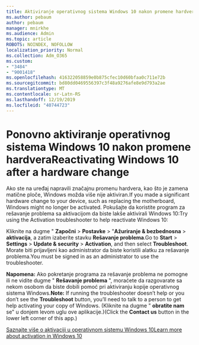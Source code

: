 ```yaml
---
title: Aktiviranje operativnog sistema Windows 10 nakon promene hardvera
ms.author: pebaum
author: pebaum
manager: mnirkhe
ms.audience: Admin
ms.topic: article
ROBOTS: NOINDEX, NOFOLLOW
localization_priority: Normal
ms.collection: Adm_O365
ms.custom:
- "3484"
- "9001418"
ms.openlocfilehash: 416322058859e0b875cfec10d60bfaa0c711e72b
ms.sourcegitcommit: bd80dd0469556397c3f48a9276afe8e9d793a2ae
ms.translationtype: MT
ms.contentlocale: sr-Latn-RS
ms.lasthandoff: 12/19/2019
ms.locfileid: "40744723"
---
```

# <a name="reactivating-windows-10-after-a-hardware-change"></a><span data-ttu-id="e42b1-102">Ponovno aktiviranje operativnog sistema Windows 10 nakon promene hardvera</span><span class="sxs-lookup"><span data-stu-id="e42b1-102">Reactivating Windows 10 after a hardware change</span></span>

<span data-ttu-id="e42b1-103">Ako ste na uređaj napravili značajnu promenu hardvera, kao što je zamena matične ploče, Windows možda više nije aktiviran.</span><span class="sxs-lookup"><span data-stu-id="e42b1-103">If you made a significant hardware change to your device, such as replacing the motherboard, Windows might no longer be activated.</span></span> <span data-ttu-id="e42b1-104">Pokušajte da koristite program za rešavanje problema sa aktivacijom da biste lakše aktivirali Windows 10:</span><span class="sxs-lookup"><span data-stu-id="e42b1-104">Try using the Activation troubleshooter to help reactivate Windows 10:</span></span>

<span data-ttu-id="e42b1-105">Kliknite na dugme " **Započni** > **Postavke** > "**Ažuriranje & bezbednosna** > **aktivacija**, a zatim izaberite stavku **Rešavanje problema**.</span><span class="sxs-lookup"><span data-stu-id="e42b1-105">Go to **Start** > **Settings** > **Update & security** > **Activation**, and then select **Troubleshoot**.</span></span> <span data-ttu-id="e42b1-106">Morate biti prijavljeni kao administrator da biste koristili alatku za rešavanje problema.</span><span class="sxs-lookup"><span data-stu-id="e42b1-106">You must be signed in as an administrator to use the troubleshooter.</span></span>

<span data-ttu-id="e42b1-107">**Napomena:** Ako pokretanje programa za rešavanje problema ne pomogne ili ne vidite dugme " **Rešavanje problema** ", moraćete da razgovarate sa nekom osobom da biste dobili pomoć pri aktiviranju kopije operativnog sistema Windows.</span><span class="sxs-lookup"><span data-stu-id="e42b1-107">**Note:** If running the troubleshooter doesn’t help or you don’t see the **Troubleshoot** button, you’ll need to talk to a person to get help activating your copy of Windows.</span></span> <span data-ttu-id="e42b1-108">(Kliknite na dugme " **obratite nam** se" u donjem levom uglu ove aplikacije.)</span><span class="sxs-lookup"><span data-stu-id="e42b1-108">(Click the **Contact us** button in the lower left corner of this app.)</span></span>

[<span data-ttu-id="e42b1-109">Saznajte više o aktivaciji u operativnom sistemu Windows 10</span><span class="sxs-lookup"><span data-stu-id="e42b1-109">Learn more about activation in Windows 10</span></span>](https://support.microsoft.com/help/12440/windows-10-activate)
